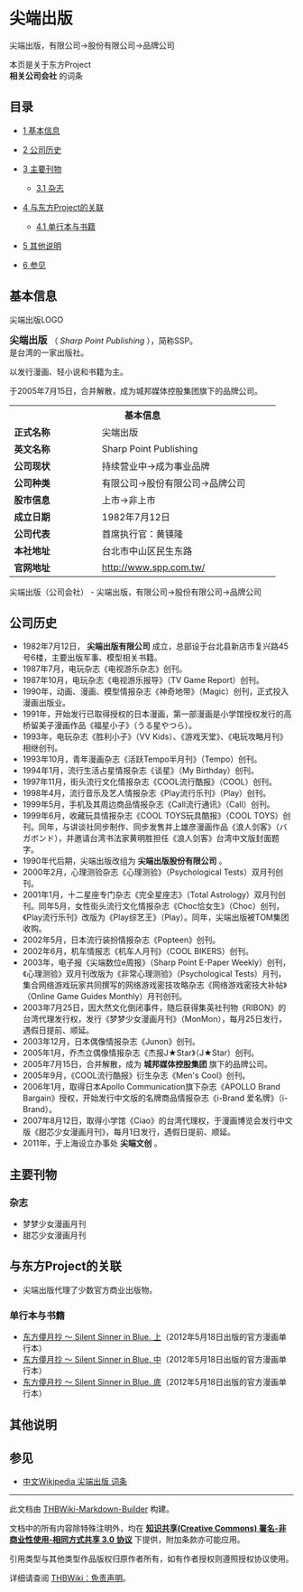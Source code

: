 # 尖端出版

<!-- source html: G:\repos\THBWiki-Markdown-Builder\THBWikiMarkdown\Temp\main\1\1a\ns0%3A%E5%B0%96%E7%AB%AF%E5%87%BA%E7%89%88.html -->

尖端出版，有限公司→股份有限公司→品牌公司

本页是关于东方Project  
 **相关公司会社** 的词条

## 目录

- [1 基本信息](#基本信息)
- [2 公司历史](#公司历史)
- [3 主要刊物](#主要刊物)

  - [3.1 杂志](#杂志)



- [4 与东方Project的关联](#与东方Project的关联)

  - [4.1 单行本与书籍](#单行本与书籍)



- [5 其他说明](#其他说明)
- [6 参见](#参见)





## 基本信息
[](./文件-尖端出版LOGO.png.md)  尖端出版LOGO
  
<big> **尖端出版** </big>（ *Sharp Point Publishing* ），简称SSP。  
是台湾的一家出版社。
  
  
以发行漫画、轻小说和书籍为主。  

于2005年7月15日，合并解散，成为城邦媒体控股集团旗下的品牌公司。
  


<table>
<tbody><tr>
<th colspan="2">基本信息</th>
</tr>
<tr>
<td style="width:140px"><b>正式名称</b></td><td style="min-width:300px">尖端出版</td></tr><tr><td><b>英文名称</b></td><td>Sharp Point Publishing</td></tr><tr><td><b>公司现状</b></td><td>持续营业中→成为事业品牌</td></tr><tr><td><b>公司种类</b></td><td>有限公司→股份有限公司→品牌公司</td></tr><tr><td><b>股市信息</b></td><td>上市→非上市</td></tr><tr><td><b>成立日期</b></td><td>1982年7月12日</td></tr><tr><td><b>公司代表</b></td><td>首席执行官：黄锳隆</td></tr><tr><td><b>本社地址</b></td><td>台北市中山区民生东路</td></tr><tr><td><b>官网地址</b></td><td><a rel="nofollow" class="external free" href="http://www.spp.com.tw/">http://www.spp.com.tw/</a></td></tr></tbody></table>

尖端出版（公司会社） - 尖端出版，有限公司→股份有限公司→品牌公司

## 公司历史
- 1982年7月12日， **尖端出版有限公司** 成立，总部设于台北县新店市复兴路45号6楼，主要出版军事、模型相关书籍。
- 1987年7月，电玩杂志《电视游乐杂志》创刊。
- 1987年10月，电玩杂志《电视游乐报导》（TV Game Report）创刊。
- 1990年，动画、漫画、模型情报杂志《神奇地带》（Magic）创刊，正式投入漫画出版业。
- 1991年，开始发行已取得授权的日本漫画，第一部漫画是小学馆授权发行的高桥留美子漫画作品《福星小子》（うる星やつら）。
- 1993年，电玩杂志《胜利小子》（VV Kids）、《游戏天堂》、《电玩攻略月刊》相继创刊。
- 1993年10月，青年漫画杂志《活跃Tempo半月刊》（Tempo）创刊。
- 1994年1月，流行生活占星情报杂志《谈星》（My Birthday）创刊。
- 1997年11月，街头流行文化情报杂志《COOL流行酷报》（COOL）创刊。
- 1998年4月，流行音乐及艺人情报杂志《Play流行乐刊》（Play）创刊。
- 1999年5月，手机及其周边商品情报杂志《Call流行通讯》（Call）创刊。
- 1999年6月，收藏玩具情报杂志《COOL TOYS玩具酷报》（COOL TOYS）创刊。同年，与讲谈社同步制作、同步发售井上雄彦漫画作品《浪人剑客》（バガボンド），并邀请台湾书法家黄明胜担任《浪人剑客》台湾中文版封面题字。
- 1990年代后期，尖端出版改组为 **尖端出版股份有限公司** 。
- 2000年2月，心理测验杂志《心理测验》（Psychological Tests）双月刊创刊。
- 2001年1月，十二星座专门杂志《完全星座志》（Total Astrology）双月刊创刊。同年5月，女性街头流行文化情报杂志《Choc恰女生》（Choc）创刊，《Play流行乐刊》改版为《Play综艺王》（Play）。同年，尖端出版被TOM集团收购。
- 2002年5月，日本流行装扮情报杂志《Popteen》创刊。
- 2002年6月，机车情报志《机车人月刊》（COOL BIKERS）创刊。
- 2003年，电子报《尖端数位e周报》（Sharp Point E-Paper Weekly）创刊，《心理测验》双月刊改版为《非常心理测验》（Psychological Tests）月刊，集合网络游戏玩家共同撰写的网络游戏密技攻略杂志《网络游戏密技大补帖》（Online Game Guides Monthly）月刊创刊。
- 2003年7月25日，因大然文化倒闭事件，随后获得集英社刊物《RIBON》的台湾代理发行权，发行《梦梦少女漫画月刊》（MonMon），每月25日发行，遇假日提前、顺延。
- 2003年12月，日本偶像情报杂志《Junon》创刊。
- 2005年1月，乔杰立偶像情报杂志《杰报J★Star》（J★Star）创刊。
- 2005年7月15日，合并解散，成为 **城邦媒体控股集团** 旗下的品牌公司。
- 2005年9月，《COOL流行酷报》衍生杂志《Men's Cool》创刊。
- 2006年1月，取得日本Apollo Communication旗下杂志《APOLLO Brand Bargain》授权，开始发行中文版的名牌商品情报杂志《i-Brand 爱名牌》（i-Brand）。
- 2007年8月12日，取得小学馆《Ciao》的台湾代理权，于漫画博览会发行中文版《甜芯少女漫画月刊》，每月1日发行，遇假日提前、顺延。
- 2011年，于上海设立办事处 **尖端文创** 。


## 主要刊物

### 杂志
- 梦梦少女漫画月刊
- 甜芯少女漫画月刊


## 与东方Project的关联
- 尖端出版代理了少数官方商业出版物。


### 单行本与书籍
- [东方儚月抄 ～ Silent Sinner in Blue. 上](./东方儚月抄_～_Silent_Sinner_in_Blue..md)（2012年5月18日出版的官方漫画单行本）
- [东方儚月抄 ～ Silent Sinner in Blue. 中](./东方儚月抄_～_Silent_Sinner_in_Blue..md)（2012年5月18日出版的官方漫画单行本）
- [东方儚月抄 ～ Silent Sinner in Blue. 底](./东方儚月抄_～_Silent_Sinner_in_Blue..md)（2012年5月18日出版的官方漫画单行本）


## 其他说明

## 参见
- [中文Wikipedia 尖端出版 词条](http://zh.wikipedia.org/wiki/尖端出版)





---

此文档由 [THBWiki-Markdown-Builder](https://github.com/Delsin-Yu/THBWiki-Markdown-Builder) 构建。

文档中的所有内容除特殊注明外，均在 [**知识共享(Creative Commons) 署名-非商业性使用-相同方式共享 3.0 协议**](https://creativecommons.org/licenses/by-sa/3.0/deed.zh-hans) 下提供，附加条款亦可能应用。

引用类型与其他类型作品版权归原作者所有，如有作者授权则遵照授权协议使用。

详细请查阅 [THBWiki：免责声明](https://thbwiki.cc/THBWiki:%E5%85%8D%E8%B4%A3%E5%A3%B0%E6%98%8E)。

